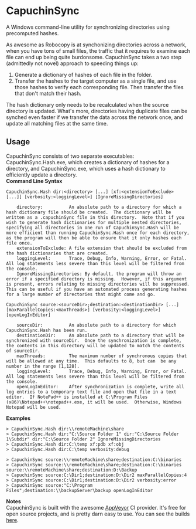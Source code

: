 # CapuchinSync
A Windows command-line utility for synchronizing directories using precomputed hashes.

As awesome as Robocopy is at synchonizing directories across a network, when you have tons of small files, the traffic that it requires to examine each file can end up being quite burdonsome.  CapuchinSync takes a two step (admittedly not novel) approach to speeding things up:
1. Generate a dictionary of hashes of each file in the folder.
2. Transfer the hashes to the target computer as a single file, and use those hashes to verify each corresponding file.  Then transfer the files that don't match their hash.
 
The hash dictionary only needs to be recalculated when the source directory is updated.  What's more, directories having duplicate files can be synched even faster if we transfer the data across the network once, and update all matching files at the same time.

## Usage
CapuchinSync consists of two separate executables: CapuchinSync.Hash.exe, which creates a dictionary of hashes for a directory, and CapuchinSync.exe, which uses a hash dictionary to efficiently update a directory.  
**Command Line Syntax**  

```
CapuchinSync.Hash dir:<directory> [...] [xf:<extensionToExclude> [...]] [verbosity:<loggingLevel>] [IgnoreMissingDirectories]

    directory:          An absolute path to a directory for which a hash dictionary file should be created.  The dictionary will be written as a .capuchinSync file in this directory.  Note that if you wish to generate hash dictionaries for multiple nested directories, specifying all directories in one run of CapuchinSync.Hash will be more efficient than running CapuchinSync.Hash once for each directory, as the program will then be able to ensure that it only hashes each file once.
    extensionToExclude: A file extension that should be excluded from the hash dictionaries that are created.
    loggingLevel:       Trace, Debug, Info, Warning, Error, or Fatal.  All log statements less severe than this level will be filtered from the console.
	IgnoreMissingDirectories: By default, the program will throw an error if a specified directory is missing.  However, if this argument is present, errors relating to missing directories will be suppressed.  This can be useful if you have an automated process generating hashes for a large number of directories that might come and go.
   
CapuchinSync source:<sourceDir>;destination:<destinationDir> [...] [maxParallelCopies:<maxThreads>] [verbosity:<loggingLevel>] [openLogInEditor]
    
    sourceDir:          An absolute path to a directory for which CapuchinSync.Hash has been run.
    destinationDir:     An absolute path to a directory that will be synchronized with sourceDir.  Once the synchronization is complete, the contents in this directory will be updated to match the contents of sourceDir.
    maxThreads:         The maximum number of synchronous copies that will be allowed at any time.  This defaults to 8, but can  be any number in the range [1,128].
    loggingLevel:       Trace, Debug, Info, Warning, Error, or Fatal.  All log statements less severe than this level will be filtered from the console.
    openLogInEditor:    After synchronization is complete, write all log entries to a temporary text file and open that file in a text editor.  If NotePad++ is installed at C:\Program Files (x86)\Notepad++\notepad++.exe, it will be used.  Otherwise, Windows Notepad will be used.
```  
**Examples**  

```
> CapuchinSync.Hash dir:\\remoteMachine\share
> CapuchinSync.Hash dir:"C:\Source Folder 1" dir:"C:\Source Folder 1\Subdir" dir:"C:\Source Folder 2" IgnoreMissingDirectories
> CapuchinSync.Hash dir:C:\temp xf:pdb xf:obj
> CapuchinSync.Hash dir:C:\temp verbosity:debug

> CapuchinSync source:\\remoteMachine\share;destination:C:\binaries
> CapuchinSync source:\\remoteMachine\share;destination:C:\binaries source:\\remoteMachine\share;destination:D:\Backup
> CapuchinSync source:C:\Dir1;destination:D:\Dir2 maxParallelCopies:4
> CapuchinSync source:C:\Dir1;destination:D:\Dir2 verbosity:error
> CapuchinSync source:"C:\Program Files";destination:\\backupServer\backup openLogInEditor
```

**Notes**  
CapuchinSync is built with the awesome [AppVeyor](https://www.appveyor.com) CI provider.  It's free for open source projects, and is pretty darn easy to use.  You can see the builds [here](https://ci.appveyor.com/project/schallot/capuchinsync).

